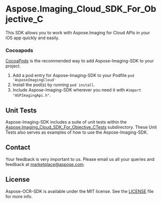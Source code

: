 # Aspose.Imaging_Cloud_SDK_For_Objective_C
This SDK allows you to work with Aspose.Imaging for Cloud APIs in your iOS app quickly and easily.

### Cocoapods

[CocoaPods](http://cocoapods.org) is the recommended way to add Aspose-Imaging-SDK to your project.

1. Add a pod entry for Aspose-Imaging-SDK to your Podfile `pod 'AsposeImagingCloud'`
2. Install the pod(s) by running `pod install`.
3. Include Aspose-Imaging-SDK wherever you need it with `#import "ASPImagingApi.h"`.

## Unit Tests
Aspose-Imaging-SDK includes a suite of unit tests within the [Aspose.Imaging_Cloud_SDK_For_Objective_CTests](https://github.com/asposeimaging/Aspose_Imaging_Cloud/blob/master/SDKs/Aspose.Imaging_Cloud_SDK_For_Objective_C/Aspose.Imaging_Cloud_SDK_For_Objective_CTests/imaging/ASPImagingApiTestCase.m) subdirectory. These Unit Tests also serves as examples of how to use the Aspose-Imaging-SDK.

## Contact
Your feedback is very important to us. Please email us all your queries and feedback at marketplace@aspose.com.

## License
Aspose-OCR-SDK is available under the MIT license. See the [LICENSE](https://github.com/asposeimaging/Aspose_Imaging_Cloud/blob/master/SDKs/Aspose.Imaging_Cloud_SDK_For_Objective_C/LICENSE) file for more info.
